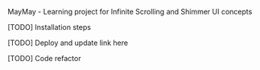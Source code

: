MayMay - Learning project for Infinite Scrolling and Shimmer UI concepts

[TODO] Installation steps

[TODO] Deploy and update link here

[TODO] Code refactor
